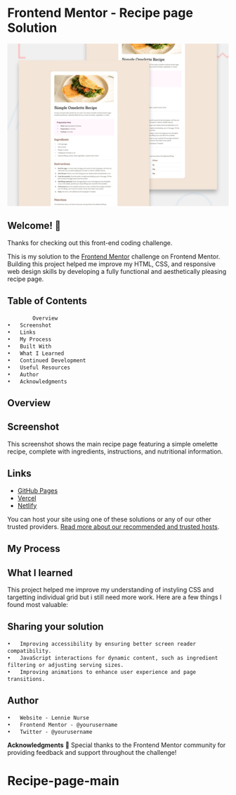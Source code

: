 # Frontend Mentor - Recipe page Solution

![Design preview for the Recipe page coding challenge](./design/desktop-preview.jpg)

## Welcome! 👋

Thanks for checking out this front-end coding challenge.

This is my solution to the [Frontend Mentor](https://www.frontendmentor.io) challenge on Frontend Mentor. Building this project helped me improve my HTML, CSS, and responsive web design skills by developing a fully functional and aesthetically pleasing recipe page.


## Table of Contents

	        Overview
	•	Screenshot
	•	Links
	•	My Process
	•	Built With
	•	What I Learned
	•	Continued Development
	•	Useful Resources
	•	Author
	•	Acknowledgments



## Overview

## Screenshot

This screenshot shows the main recipe page featuring a simple omelette recipe, complete with ingredients, instructions, and nutritional information.


## Links

- [GitHub Pages](https://pages.github.com/)
- [Vercel](https://vercel.com/)
- [Netlify](https://www.netlify.com/)

You can host your site using one of these solutions or any of our other trusted providers. [Read more about our recommended and trusted hosts](https://medium.com/frontend-mentor/frontend-mentor-trusted-hosting-providers-bf000dfebe).

## My Process



## What I learned

This project helped me improve my understanding of instyling CSS and targetting individual grid but i still need more work. Here are a few things I found most valuable:

## Sharing your solution

	•	Improving accessibility by ensuring better screen reader compatibility.
	•	JavaScript interactions for dynamic content, such as ingredient filtering or adjusting serving sizes.
	•	Improving animations to enhance user experience and page transitions.


## Author

	•	Website - Lennie Nurse 
	•	Frontend Mentor - @yourusername 
	•	Twitter - @yourusername 


**Acknowledgments** 🚀
Special thanks to the Frontend Mentor community for providing feedback and support throughout the challenge!
# Recipe-page-main
